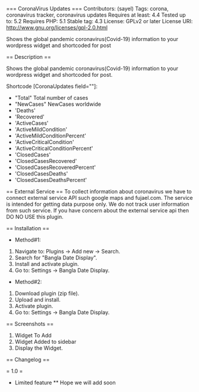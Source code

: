=== CoronaVirus Updates ===
Contributors: (sayel)
Tags: corona, coronavirus tracker, coronavirus updates
Requires at least: 4.4
Tested up to: 5.2
Requires PHP: 5.1
Stable tag: 4.3
License: GPLv2 or later
License URI: http://www.gnu.org/licenses/gpl-2.0.html
 
Shows the global pandemic coronavirus(Covid-19) information to your wordpress widget and shortcoded for post
 
== Description ==
 
Shows the global pandemic coronavirus(Covid-19) information to your wordpress widget and shortcoded for post.

Shortcode [CoronaUpdates field=""]:
 
*   "Total" Total number of cases
*   "NewCases" NewCases worldwide
*   'Deaths'
*   'Recovered'
*   'ActiveCases'
*   'ActiveMildCondition'
*   'ActiveMildConditionPercent'
*   'ActiveCriticalCondition'
*   'ActiveCriticalConditionPercent'
*   'ClosedCases'
*   'ClosedCasesRecovered'
*   'ClosedCasesRecoveredPercent'
*   'ClosedCasesDeaths'
*   'ClosedCasesDeathsPercent'

 
== External Service ==
To collect information about coronavirus we have to connect external service API such google maps and fujael.com. The service is intended for getting data purpose only.
We do not track user information from such service. If you have concern about the external service api then DO NO USE this plugin.
 
== Installation ==
 
 
* Method#1:
1. Navigate to: Plugins -> Add new -> Search.
2. Search for "Bangla Date Display".
3. Install and activate plugin.
4. Go to: Settings -> Bangla Date Display.

* Method#2:
1. Download plugin (zip file).
2. Upload and install.
3. Activate plugin.
4. Go to: Settings -> Bangla Date Display.
 
== Screenshots ==

1. Widget To Add
2. Widget Added to sidebar
3. Display the Widget.
 
== Changelog ==
 
= 1.0 =
* Limited feature ** Hope we will add soon
